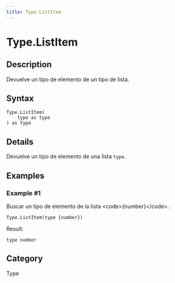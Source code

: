 ```yaml
---
title: Type.ListItem
---
```


# Type.ListItem


## Description

Devuelve un tipo de elemento de un tipo de lista.


## Syntax

```powerquery
Type.ListItem(
    type as type
) as type
```


## Details

Devuelve un tipo de elemento de una lista <code>type</code>.


## Examples

### Example #1 
Buscar un tipo de elemento de la lista &lt;code&gt;\{number}&lt;/code&gt;.
```powerquery
Type.ListItem(type {number})
```

Result: 
```powerquery
type number
```




## Category
Type
